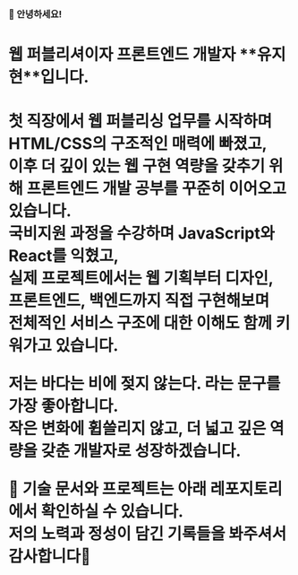 ### 👋 안녕하세요!  
<h1>웹 퍼블리셔이자 프론트엔드 개발자 **유지현**입니다.<h1/>

첫 직장에서 웹 퍼블리싱 업무를 시작하며 HTML/CSS의 구조적인 매력에 빠졌고,  
이후 더 깊이 있는 웹 구현 역량을 갖추기 위해 프론트엔드 개발 공부를 꾸준히 이어오고 있습니다.  
국비지원 과정을 수강하며 JavaScript와 React를 익혔고,  
실제 프로젝트에서는 웹 기획부터 디자인, 프론트엔드, 백엔드까지 직접 구현해보며  
전체적인 서비스 구조에 대한 이해도 함께 키워가고 있습니다.

저는 **바다는 비에 젖지 않는다.** 라는 문구를 가장 좋아합니다. <br/>
작은 변화에 휩쓸리지 않고, 더 넓고 깊은 역량을 갖춘 개발자로 성장하겠습니다.

📌 기술 문서와 프로젝트는 아래 레포지토리에서 확인하실 수 있습니다.  
저의 노력과 정성이 담긴 기록들을 봐주셔서 감사합니다🙌

